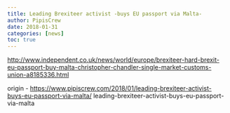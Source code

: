 ```yaml
---
title: Leading Brexiteer activist -buys EU passport via Malta-
author: PipisCrew
date: 2018-01-31
categories: [news]
toc: true
---
```


http://www.independent.co.uk/news/world/europe/brexiteer-hard-brexit-eu-passport-buy-malta-christopher-chandler-single-market-customs-union-a8185336.html

origin - https://www.pipiscrew.com/2018/01/leading-brexiteer-activist-buys-eu-passport-via-malta/ leading-brexiteer-activist-buys-eu-passport-via-malta